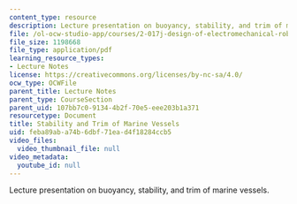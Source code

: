 ```yaml
---
content_type: resource
description: Lecture presentation on buoyancy, stability, and trim of marine vessels.
file: /ol-ocw-studio-app/courses/2-017j-design-of-electromechanical-robotic-systems-fall-2009/feba89aba74b6dbf71ead4f18284ccb5_MIT2_017JF09_stability.pdf
file_size: 1198668
file_type: application/pdf
learning_resource_types:
- Lecture Notes
license: https://creativecommons.org/licenses/by-nc-sa/4.0/
ocw_type: OCWFile
parent_title: Lecture Notes
parent_type: CourseSection
parent_uid: 107bb7c0-9134-4b2f-70e5-eee203b1a371
resourcetype: Document
title: Stability and Trim of Marine Vessels
uid: feba89ab-a74b-6dbf-71ea-d4f18284ccb5
video_files:
  video_thumbnail_file: null
video_metadata:
  youtube_id: null
---
```

Lecture presentation on buoyancy, stability, and trim of marine vessels.